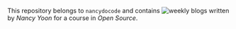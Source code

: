 This repository belongs to `nancydocode` and contains ![weekly blogs](https://hunter-college-ossd-fall-2019.github.io/nancydocode-weekly/) written by _Nancy Yoon_ for a course in _Open Source_.
